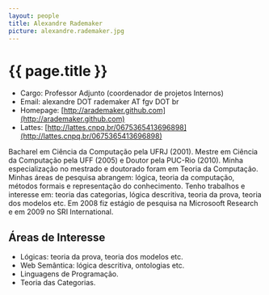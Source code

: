 ```yaml
---
layout: people
title: Alexandre Rademaker
picture: alexandre.rademaker.jpg
---
```


# {{ page.title }}

- Cargo: Professor Adjunto (coordenador de projetos Internos)
- Email: alexandre DOT rademaker AT fgv DOT br
- Homepage: [http://arademaker.github.com](http://arademaker.github.com)
- Lattes: [http://lattes.cnpq.br/0675365413696898](http://lattes.cnpq.br/0675365413696898)
  
Bacharel em Ciência da Computação pela UFRJ (2001). Mestre em Ciência
da Computação pela UFF (2005) e Doutor pela PUC-Rio (2010). Minha
especialização no mestrado e doutorado foram em Teoria da
Computação. Minhas áreas de pesquisa abrangem: lógica, teoria da
computação, métodos formais e representação do conhecimento. Tenho
trabalhos e interesse em: teoria das categorias, lógica descritiva,
teoria da prova, teoria dos modelos etc. Em 2008 fiz estágio de
pesquisa na Microsooft Research e em 2009 no SRI International.

## Áreas de Interesse

- Lógicas: teoria da prova, teoria dos modelos etc.
- Web Semântica: lógica descritiva, ontologias etc.
- Linguagens de Programação.
- Teoria das Categorias.





